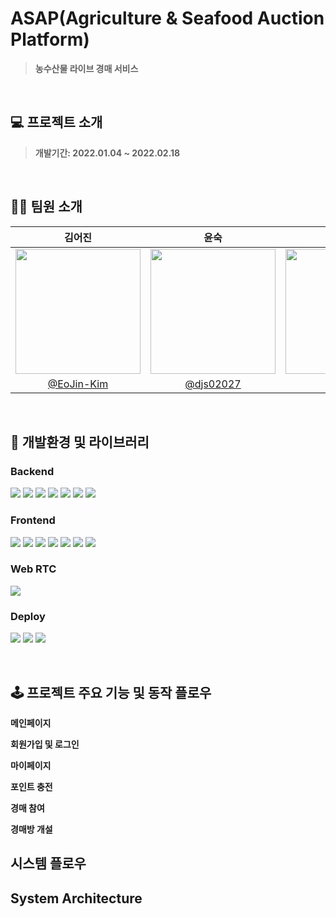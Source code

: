 # ASAP(Agriculture & Seafood Auction Platform)
> **농수산물 라이브 경매 서비스**

<br/>

## 💻 프로젝트 소개  
> **개발기간: 2022.01.04 ~ 2022.02.18**


<br/>

## 🙆‍♂️ 팀원 소개

|김어진|윤숙|오용록|이상윤|이아현|
|:-:|:-:|:-:|:-:|:-:|
|<img src="https://avatars.githubusercontent.com/u/62640679?v=4" width=200>|<img src="https://avatars.githubusercontent.com/u/42508120?v=4" width=200>|<img src="https://avatars.githubusercontent.com/u/18694745?v=4" width=200>|<img src="https://avatars.githubusercontent.com/u/38884368?v=4" width=200>|<img src="https://avatars.githubusercontent.com/u/48577694?v=4" width=200>|
|[@EoJin-Kim](https://github.com/EoJin-Kim)|[@djs02027](https://github.com/djs02027)|[@ohyr](https://github.com/ohyr)|[@dltkddbs](https://github.com/dltkddbs)|[@alskal1](https://github.com/alskal1)|

<br/>

## 🎨 개발환경 및 라이브러리

### Backend
    
<img src="https://img.shields.io/badge/IntelliJ IDEA-000000?style=flat-square&logo=IntelliJIDEA&logoColor=white"/> <img src="https://img.shields.io/badge/Gradle-7.3.2-02303A?style=flat-square&logo=Gradle&logoColor=white"/>
<img src="https://img.shields.io/badge/Spring Boot-2.5.8-6DB33F?style=flat-square&logo=Spring Boot&logoColor=white"/>
<img src="https://img.shields.io/badge/Spring Boot JPA-2.5.8-59666C?style=flat-square&logo=SpringBootJPA&logoColor=white"/>
<img src="https://img.shields.io/badge/Spring Security-6DB33F?style=flat-square&logo=SpringSecurity&logoColor=white"/>
<img src="https://img.shields.io/badge/Java-11-007396?style=flat&logo=Java&logoColor=white"/>
<img src="https://img.shields.io/badge/MySQL-4479A1?style=flat-square&logo=MySQL&logoColor=white"/>
    
### Frontend
    
<img src="https://img.shields.io/badge/Visual Studio Code-007ACC?style=flat-square&logo=Visual Studio Code&logoColor=white"/> <img src="https://img.shields.io/badge/Node-16.13.0-339933?style=flat-square&logo=Node.js&logoColor=white"/>
<img src="https://img.shields.io/badge/Npm-8.3.2-CB3837?style=flat-square&logo=Npm&logoColor=white"/>
<img src="https://img.shields.io/badge/Vue-3.0-4FC08D?style=flat-square&logo=Vue.js&logoColor=white"/>
<img src="https://img.shields.io/badge/Quasar-2.0-1976D2?style=flat-square&logo=Quasar&logoColor=white"/>
<img src="https://img.shields.io/badge/VueRouter-4.0-4FC08D?style=flat-square&logo=Vue.js&logoColor=white"/>
<img src="https://img.shields.io/badge/Vuex-4.0-4FC08D?style=flat-square&logo=Vue.js&logoColor=white"/>
    
### Web RTC

<img src="https://img.shields.io/badge/OpenVidu 2.20.0-333333?style=flat-square&logo=WebRTC&logoColor=white"/>
 
### Deploy

<img src="https://img.shields.io/badge/AWS-232F3E?style=flat-square&logo=amazon aws&logoColor=white"/> <img src="https://img.shields.io/badge/Docker-2496ED?style=flat-square&logo=Docker&logoColor=white"/>
<img src="https://img.shields.io/badge/NGINX-009639?style=flat-square&logo=NGINX&logoColor=white"/>
    
<br/>

## 🕹 프로젝트 주요 기능 및 동작 플로우

 **메인페이지**



**회원가입 및 로그인**



**마이페이지**



**포인트 충전**



**경매 참여**



**경매방 개설**



## 시스템 플로우



## System Architecture
